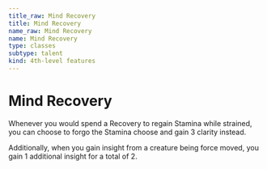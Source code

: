 ```yaml
---
title_raw: Mind Recovery
title: Mind Recovery
name_raw: Mind Recovery
name: Mind Recovery
type: classes
subtype: talent
kind: 4th-level features
---
```


# Mind Recovery

Whenever you would spend a Recovery to regain Stamina while strained, you can choose to forgo the Stamina choose and gain 3 clarity instead.

Additionally, when you gain insight from a creature being force moved, you gain 1 additional insight for a total of 2.
